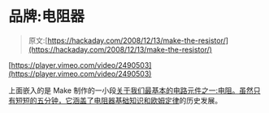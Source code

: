 # 品牌:电阻器

> 原文:[https://hackaday.com/2008/12/13/make-the-resistor/](https://hackaday.com/2008/12/13/make-the-resistor/)

[https://player.vimeo.com/video/2490503](https://player.vimeo.com/video/2490503)

上面嵌入的是 Make 制作的一小段[关于我们最基本的电路元件之一:电阻。虽然只有短短的五分钟，它涵盖了电阻器基础知识和](http://blog.makezine.com/archive/2008/12/make_presents_the_resisto.html "The Resistor")[欧姆定律](http://en.wikipedia.org/wiki/Ohm%27s_law "Ohm's law - Wikipedia, the free encyclopedia")的历史发展。